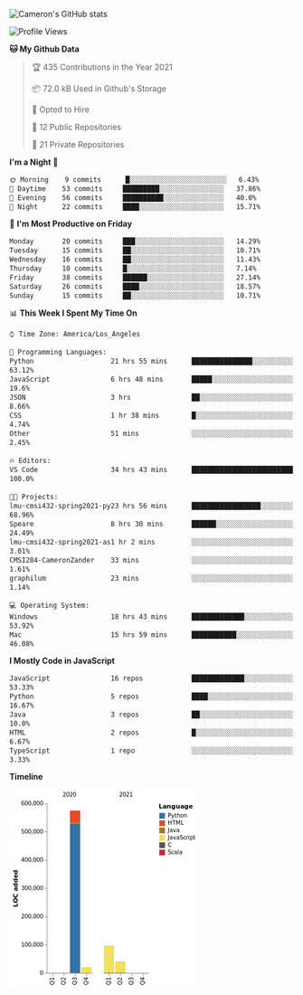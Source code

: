 ![Cameron's GitHub stats](https://github-readme-stats.vercel.app/api?username=gouldcs&show_icons=true&theme=great-gatsby&show_icons=true&count_private=true)


<!--START_SECTION:waka-->
![Profile Views](http://img.shields.io/badge/Profile%20Views-3-blue)

**🐱 My Github Data** 

> 🏆 435 Contributions in the Year 2021
 > 
> 📦 72.0 kB Used in Github's Storage 
 > 
> 💼 Opted to Hire
 > 
> 📜 12 Public Repositories 
 > 
> 🔑 21 Private Repositories  
 > 
**I'm a Night 🦉** 

```text
🌞 Morning    9 commits      █░░░░░░░░░░░░░░░░░░░░░░░░   6.43% 
🌆 Daytime    53 commits     █████████░░░░░░░░░░░░░░░░   37.86% 
🌃 Evening    56 commits     ██████████░░░░░░░░░░░░░░░   40.0% 
🌙 Night      22 commits     ████░░░░░░░░░░░░░░░░░░░░░   15.71%

```
📅 **I'm Most Productive on Friday** 

```text
Monday       20 commits     ███░░░░░░░░░░░░░░░░░░░░░░   14.29% 
Tuesday      15 commits     ██░░░░░░░░░░░░░░░░░░░░░░░   10.71% 
Wednesday    16 commits     ██░░░░░░░░░░░░░░░░░░░░░░░   11.43% 
Thursday     10 commits     █░░░░░░░░░░░░░░░░░░░░░░░░   7.14% 
Friday       38 commits     ██████░░░░░░░░░░░░░░░░░░░   27.14% 
Saturday     26 commits     ████░░░░░░░░░░░░░░░░░░░░░   18.57% 
Sunday       15 commits     ██░░░░░░░░░░░░░░░░░░░░░░░   10.71%

```


📊 **This Week I Spent My Time On** 

```text
⌚︎ Time Zone: America/Los_Angeles

💬 Programming Languages: 
Python                   21 hrs 55 mins      ███████████████░░░░░░░░░░   63.12% 
JavaScript               6 hrs 48 mins       █████░░░░░░░░░░░░░░░░░░░░   19.6% 
JSON                     3 hrs               ██░░░░░░░░░░░░░░░░░░░░░░░   8.66% 
CSS                      1 hr 38 mins        █░░░░░░░░░░░░░░░░░░░░░░░░   4.74% 
Other                    51 mins             ░░░░░░░░░░░░░░░░░░░░░░░░░   2.45%

🔥 Editors: 
VS Code                  34 hrs 43 mins      █████████████████████████   100.0%

🐱‍💻 Projects: 
lmu-cmsi432-spring2021-py23 hrs 56 mins      █████████████████░░░░░░░░   68.96% 
Speare                   8 hrs 30 mins       ██████░░░░░░░░░░░░░░░░░░░   24.49% 
lmu-cmsi432-spring2021-as1 hr 2 mins         ░░░░░░░░░░░░░░░░░░░░░░░░░   3.01% 
CMSI284-CameronZander    33 mins             ░░░░░░░░░░░░░░░░░░░░░░░░░   1.61% 
graphilum                23 mins             ░░░░░░░░░░░░░░░░░░░░░░░░░   1.14%

💻 Operating System: 
Windows                  18 hrs 43 mins      █████████████░░░░░░░░░░░░   53.92% 
Mac                      15 hrs 59 mins      ███████████░░░░░░░░░░░░░░   46.08%

```

**I Mostly Code in JavaScript** 

```text
JavaScript               16 repos            █████████████░░░░░░░░░░░░   53.33% 
Python                   5 repos             ████░░░░░░░░░░░░░░░░░░░░░   16.67% 
Java                     3 repos             ██░░░░░░░░░░░░░░░░░░░░░░░   10.0% 
HTML                     2 repos             █░░░░░░░░░░░░░░░░░░░░░░░░   6.67% 
TypeScript               1 repo              ░░░░░░░░░░░░░░░░░░░░░░░░░   3.33%

```


**Timeline**

![Chart not found](https://raw.githubusercontent.com/gouldcs/gouldcs/main/charts/bar_graph.png) 


<!--END_SECTION:waka-->

<!--
**gouldcs/gouldcs** is a ✨ _special_ ✨ repository because its `README.md` (this file) appears on your GitHub profile.

Here are some ideas to get you started:

- 🔭 I’m currently working on ...
- 🌱 I’m currently learning ...
- 👯 I’m looking to collaborate on ...
- 🤔 I’m looking for help with ...
- 💬 Ask me about ...
- 📫 How to reach me: ...
- 😄 Pronouns: ...
- ⚡ Fun fact: ...
-->
